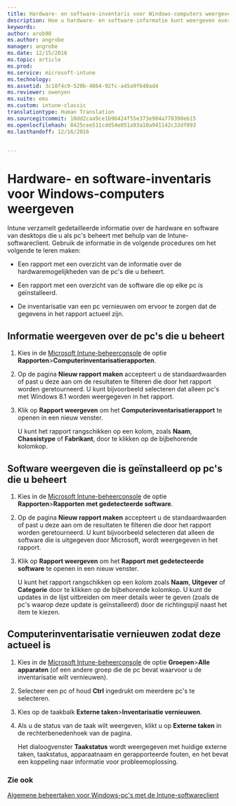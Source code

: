 ```yaml
---
title: Hardware- en software-inventaris voor Windows-computers weergeven | Microsoft Docs
description: Hoe u hardware- en software-informatie kunt weergeven over Windows-desktops die u beheert als pc&quot;s met de Intune-softwareclient.
keywords: 
author: arob98
ms.author: angrobe
manager: angrobe
ms.date: 12/15/2016
ms.topic: article
ms.prod: 
ms.service: microsoft-intune
ms.technology: 
ms.assetid: 3c10f4c9-520b-4864-92fc-a45a9f640ad4
ms.reviewer: owenyen
ms.suite: ems
ms.custom: intune-classic
translationtype: Human Translation
ms.sourcegitcommit: 10dd2caa9ce1b96424f55e373e904a778390eb15
ms.openlocfilehash: 8425cee511cdd54e051a93a10a941142c33df893
ms.lasthandoff: 12/16/2016


---
```


# <a name="view-hardware-and-software-inventory-for-windows-pcs"></a>Hardware- en software-inventaris voor Windows-computers weergeven

Intune verzamelt gedetailleerde informatie over de hardware en software van desktops die u als pc's beheert met behulp van de Intune-softwareclient. Gebruik de informatie in de volgende procedures om het volgende te leren maken:

-   Een rapport met een overzicht van de informatie over de hardwaremogelijkheden van de pc's die u beheert.

-   Een rapport met een overzicht van de software die op elke pc is geïnstalleerd.

-   De inventarisatie van een pc vernieuwen om ervoor te zorgen dat de gegevens in het rapport actueel zijn.

## <a name="to-display-information-about-pcs-you-manage"></a>Informatie weergeven over de pc's die u beheert

1.  Kies in de [Microsoft Intune-beheerconsole](https://manage.microsoft.com/) de optie **Rapporten**&gt;**Computerinventarisatierapporten**.

2.  Op de pagina **Nieuw rapport maken** accepteert u de standaardwaarden of past u deze aan om de resultaten te filteren die door het rapport worden geretourneerd. U kunt bijvoorbeeld selecteren dat alleen pc's met Windows 8.1 worden weergegeven in het rapport.

3.  Klik op **Rapport weergeven** om het **Computerinventarisatierapport** te openen in een nieuw venster.

    U kunt het rapport rangschikken op een kolom, zoals **Naam**, **Chassistype** of **Fabrikant**, door te klikken op de bijbehorende kolomkop.

## <a name="to-display-software-installed-on-pcs-you-manage"></a>Software weergeven die is geïnstalleerd op pc's die u beheert

1.  Kies in de [Microsoft Intune-beheerconsole](https://manage.microsoft.com/) de optie **Rapporten**&gt;**Rapporten met gedetecteerde software**.

2.  Op de pagina **Nieuw rapport maken** accepteert u de standaardwaarden of past u deze aan om de resultaten te filteren die door het rapport worden geretourneerd. U kunt bijvoorbeeld selecteren dat alleen de software die is uitgegeven door Microsoft, wordt weergegeven in het rapport.

3.  Klik op **Rapport weergeven** om het **Rapport met gedetecteerde software** te openen in een nieuw venster.

    U kunt het rapport rangschikken op een kolom zoals **Naam**, **Uitgever** of **Categorie** door te klikken op de bijbehorende kolomkop. U kunt de updates in de lijst uitbreiden om meer details weer te geven (zoals de pc's waarop deze update is geïnstalleerd) door de richtingspijl naast het item te kiezen.

## <a name="to-refresh-computer-inventory-to-ensure-it-is-current"></a>Computerinventarisatie vernieuwen zodat deze actueel is

1.  Kies in de [Microsoft Intune-beheerconsole](https://manage.microsoft.com/) de optie **Groepen**&gt;**Alle apparaten** (of een andere groep die de pc bevat waarvoor u de inventarisatie wilt vernieuwen).

2.  Selecteer een pc of houd **Ctrl** ingedrukt om meerdere pc's te selecteren.

3.  Kies op de taakbalk **Externe taken**&gt;**Inventarisatie vernieuwen**.

4.  Als u de status van de taak wilt weergeven, klikt u op **Externe taken** in de rechterbenedenhoek van de pagina.

    Het dialoogvenster **Taakstatus** wordt weergegeven met huidige externe taken, taakstatus, apparaatnaam en gerapporteerde fouten, en het bevat een koppeling naar informatie voor probleemoplossing.

### <a name="see-also"></a>Zie ook

[Algemene beheertaken voor Windows-pc's met de Intune-softwareclient](common-windows-pc-management-tasks-with-the-microsoft-intune-computer-client.md)
